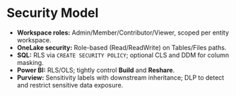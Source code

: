 
# Security Model

- **Workspace roles:** Admin/Member/Contributor/Viewer, scoped per entity workspace.
- **OneLake security:** Role-based (Read/ReadWrite) on Tables/Files paths.
- **SQL:** RLS via `CREATE SECURITY POLICY`; optional CLS and DDM for column masking.
- **Power BI:** RLS/OLS; tightly control **Build** and **Reshare**.
- **Purview:** Sensitivity labels with downstream inheritance; DLP to detect and restrict sensitive data exposure.
